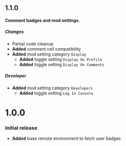 ## 1.1.0
#### Comment badges and mod settings.

##### Changes
- Partial code cleanup
- **Added** comment cell compatibility
- **Added** mod setting category `Display`
  - **Added** toggle setting `Display On Profile`
  - **Added** toggle setting `Display On Comments`

##### Developer
- **Added** mod setting category `Developers`
  - **Added** toggle setting `Log In Console`

# 1.0.0
### Initial release

- **Added** base remote environment to fetch user badges